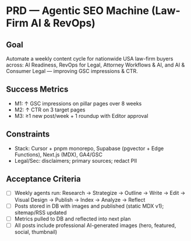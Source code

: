 # PRD — Agentic SEO Machine (Law-Firm AI & RevOps)
## Goal
Automate a weekly content cycle for nationwide USA law-firm buyers across: AI Readiness, RevOps for Legal,
Attorney Workflows & AI, and AI & Consumer Legal — improving GSC impressions & CTR.

## Success Metrics
- M1: ↑ GSC impressions on pillar pages over 8 weeks
- M2: ↑ CTR on 3 target pages
- M3: ≥1 new post/week + 1 roundup with Editor approval

## Constraints
- Stack: Cursor + pnpm monorepo, Supabase (pgvector + Edge Functions), Next.js (MDX), GA4/GSC
- Legal/Sec: disclaimers; primary sources; redact PII

## Acceptance Criteria
- [ ] Weekly agents run: Research → Strategize → Outline → Write → Edit → Visual Design → Publish → Index → Analyze → Reflect
- [ ] Posts stored in DB with images and published (static MDX v1); sitemap/RSS updated
- [ ] Metrics pulled to DB and reflected into next plan
- [ ] All posts include professional AI-generated images (hero, featured, social, thumbnail)
